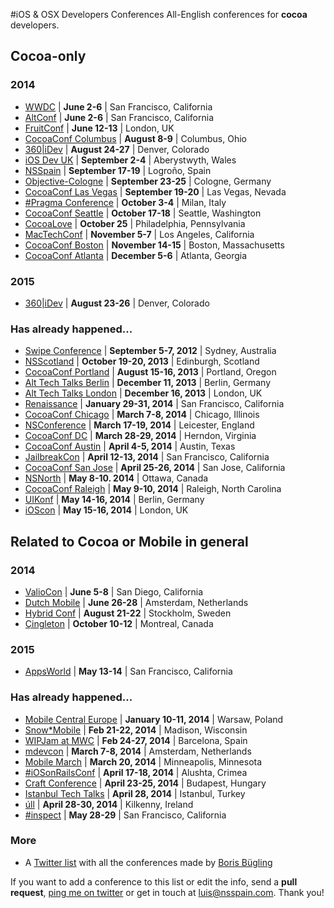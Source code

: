 #iOS & OSX Developers Conferences
All-English conferences for **cocoa** developers.

## Cocoa-only
### 2014
* [WWDC](https://developer.apple.com/wwdc/) | **June 2-6** | San Francisco, California
* [AltConf](http://www.altconf.com/) | **June 2-6** | San Francisco, California
* [FruitConf](http://fruitconf.co/) | **June 12-13** | London, UK
* [CocoaConf Columbus](http://cocoaconf.com/columbus-2014/home) | **August 8-9** | Columbus, Ohio
* [360|iDev](http://360idev.com/) | **August 24-27** | Denver, Colorado
* [iOS Dev UK](http://www.iosdevuk.com/) | **September 2-4** | Aberystwyth, Wales
* [NSSpain](http://nsspain.com/) | **September 17-19** | Logroño, Spain
* [Objective-Cologne](http://objcgn.com/) | **September 23-25** | Cologne, Germany
* [CocoaConf Las Vegas](http://cocoaconf.com/lasvegas-2014/home) | **September 19-20** | Las Vegas, Nevada
* [#Pragma Conference](http://pragmamark.org/eventi/pragma-conference-2014/) | **October 3-4** | Milan, Italy
* [CocoaConf Seattle](http://cocoaconf.com/seattle-2014/home) | **October 17-18** | Seattle, Washington
* [CocoaLove](http://cocoalove.org) | **October 25** | Philadelphia, Pennsylvania
* [MacTechConf](http://mactech.com/conference) | **November 5-7** | Los Angeles, California
* [CocoaConf Boston](http://cocoaconf.com/boston-2014/home) | **November 14-15** | Boston, Massachusetts
* [CocoaConf Atlanta](http://cocoaconf.com/atlanta-2014/home) | **December 5-6** | Atlanta, Georgia

### 2015
* [360|iDev](http://360idev.com/) | **August 23-26** | Denver, Colorado

### Has already happened...
* [Swipe Conference](http://swipeconference.com.au/) | **September 5-7, 2012** | Sydney, Australia
* [NSScotland](http://nsscotland.com/) | **October 19-20, 2013** | Edinburgh, Scotland
* [CocoaConf Portland](http://cocoaconf.com/portland-2013/home) | **August 15-16, 2013** | Portland, Oregon
* [Alt Tech Talks Berlin](http://www.alt-tech-talks.com) | **December 11, 2013** | Berlin, Germany
* [Alt Tech Talks London](http://www.alttechtalks.com) | **December 16, 2013** | London, UK
* [Renaissance](http://renaissance.io/2014) | **January 29-31, 2014** | San Francisco, California
* [CocoaConf Chicago](http://cocoaconf.com/chicago-2014/home) | **March 7-8, 2014** | Chicago, Illinois
* [NSConference](http://nsconference.com/) | **March 17-19, 2014** | Leicester, England
* [CocoaConf DC](http://cocoaconf.com/dc-2014/home) | **March 28-29, 2014** | Herndon, Virginia
* [CocoaConf Austin](http://cocoaconf.com/austin-2014/home) | **April 4-5, 2014** | Austin, Texas
* [JailbreakCon](http://www.jailbreakcon.com/) | **April 12-13, 2014** | San Francisco, California
* [CocoaConf San Jose](http://cocoaconf.com/sanjose-2014/home) | **April 25-26, 2014** | San Jose, California
* [NSNorth](http://nsnorth.ca/) | **May 8-10. 2014** | Ottawa, Canada
* [CocoaConf Raleigh](http://cocoaconf.com/raleigh-2014/home) | **May 9-10, 2014** | Raleigh, North Carolina
* [UIKonf](http://www.uikonf.com/) | **May 14-16, 2014** | Berlin, Germany
* [iOScon](https://skillsmatter.com/conferences/1984-ios-exchange-2014) | **May 15-16, 2014** | London, UK

## Related to Cocoa or Mobile in general
### 2014
* [ValioCon](http://valiocon.com/) | **June 5-8** | San Diego, California
* [Dutch Mobile](http://www.mobileconference.nl) | **June 26-28** | Amsterdam, Netherlands
* [Hybrid Conf](http://hybridconf.net/) | **August 21-22** | Stockholm, Sweden
* [Çingleton](http://cingleton.com/) | **October 10-12** | Montreal, Canada

### 2015
* [AppsWorld](http://www.apps-world.net/northamerica/) | **May 13-14** | San Francisco, California
 
### Has already happened...
* [Mobile Central Europe](http://mobilecentraleurope.com) | **January 10-11, 2014** | Warsaw, Poland
* [Snow*Mobile](http://2014.snow-mobile.org/) | **Feb 21-22, 2014** | Madison, Wisconsin
* [WIPJam at MWC](http://wip.org/wip-event/wipjam-mwc14/) | **Feb 24-27, 2014** | Barcelona, Spain
* [mdevcon](http://mdevcon.com/) | **March 7-8, 2014** | Amsterdam, Netherlands
* [Mobile March](http://mobilemarchtc.com/) | **March 20, 2014** | Minneapolis, Minnesota
* [#iOSonRailsConf](http://iosonrailsconf.eu/) | **April 17-18, 2014** | Alushta, Crimea
* [Craft Conference](http://craft-conf.com/2014/) | **April 23-25, 2014** | Budapest, Hungary
* [Istanbul Tech Talks](http://www.istanbultechtalks.com/) | **April 28, 2014** | Istanbul, Turkey
* [úll](http://2014.ull.ie/) | **April 28-30, 2014** | Kilkenny, Ireland
* [#inspect](http://www.rubymotion.com/conference/2014/) | **May 28-29** | San Francisco, California

### More
* A [Twitter list](https://twitter.com/NeoNacho/lists/cocoaconferences) with all the conferences made by [Boris Bügling](https://twitter.com/NeoNacho)

If you want to add a conference to this list or edit the info, send a **pull request**, [ping me on twitter](https://twitter.com/lascorbe) or get in touch at [luis@nsspain.com](mailto:luis@nsspain.com). Thank you!
